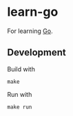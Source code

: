 # learn-go

For learning [Go](https://golang.org/).

## Development

Build with

    make

Run with

    make run
